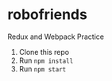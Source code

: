 # robofriends

Redux and Webpack Practice

1. Clone this repo
2. Run `npm install`
3. Run `npm start`
